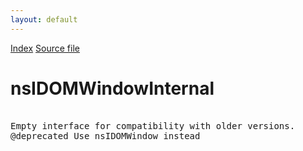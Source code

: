 ```yaml
---
layout: default
---
```

<div id='links'><a href="../index.html">Index</a>
<a href="http://dxr.mozilla.org/mozilla-central/source/dom/interfaces/base/nsIDOMWindow.idl">Source file</a>
</div>

# nsIDOMWindowInternal #
<pre>  
Empty interface for compatibility with older versions.  
@deprecated Use nsIDOMWindow instead  
  
</pre>